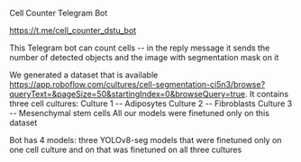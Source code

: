 Cell Counter Telegram Bot

https://t.me/cell_counter_dstu_bot 

This Telegram bot can count cells -- in the reply message it sends the number of detected objects and the image with segmentation mask on it 

We generated a dataset that is available https://app.roboflow.com/cultures/cell-segmentation-ci5n3/browse?queryText=&pageSize=50&startingIndex=0&browseQuery=true. 
It contains three cell cultures:
Culture 1 -- Adiposytes
Culture 2 -- Fibroblasts
Culture 3 -- Mesenchymal stem cells
All our models were finetuned only on this dataset


Bot has 4 models:
three YOLOv8-seg models that were finetuned only on one cell culture and on that was finetuned on all three cultures
